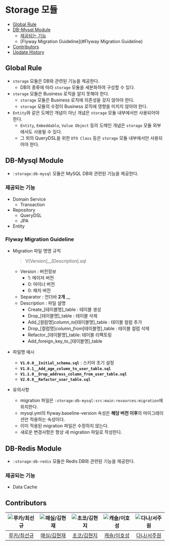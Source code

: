 # Storage 모듈

- [Global Rule](#global-rule)
- [DB-Mysql Module](#db-mysql-module)
    - [제공되는 기능](#제공되는-기능)
    - [Flyway Migration Guideline](#Flyway Migration Guideline)
- [Contributors](#contributors)
- [Update History](#update-history)

## Global Rule

- `storage` 모듈은 DB와 관련된 기능을 제공한다.
    - DB의 종류에 따라 `storage` 모듈을 세분화하여 구성할 수 있다.
- `storage` 모듈은 Business 로직을 알지 못해야 한다.
    - `storage` 모듈은 Business 로직에 의존성을 갖지 않아야 한다.
    - `storage` 모듈의 수정이 Business 로직에 영향을 미치지 않아야 한다.
- `Entity`와 같은 도메인 개념이 아닌 개념은 `storage` 모듈 내부에서만 사용되어야 한다.
    - `Entity`, `Embeddable`, `Value Object` 등의 도메인 개념은 `storage` 모듈 외부에서도 사용될 수 있다.
    - 그 외의 QueryDSL을 위한 `DTO Class` 등은 `storage` 모듈 내부에서만 사용되어야 한다.

## DB-Mysql Module

- `:storage:db-mysql` 모듈은 MySQL DB와 관련된 기능을 제공한다.

### 제공되는 기능

- Domain Service
    - Transaction
- Repository
    - QueryDSL
    - JPA
- Entity

### Flyway Migration Guideline

- Migration 파일 명명 규칙
  > V[Version]__[Description].sql
    - Version : 버전정보
        - 1: 메이저 버전
        - 0: 마이너 버전
        - 0: 패치 버전
    - Separator : 언더바 **2개** __
    - Description : 파일 설명
        - Create_[테이블명]_table : 테이블 생성
        - Drop_[테이블명]_table : 테이블 삭제
        - Add_[컬럼명]_column_to_[테이블명]_table : 테이블 컬럼 추가
        - Drop_[컬럼명]_column_from_[테이블명]_table : 테이블 컬럼 삭제
        - Refactor_[테이블명]_table: 테이블 리팩토링
        - Add_foreign_key_to_[테이블명]_table

- 파일명 예시
    - **`V1.0.0__Initial_schema.sql`** : 스키마 초기 설정
    - **`V1.0.1__Add_age_column_to_user_table.sql`**
    - **`V1.1.0__Drop_address_column_from_user_table.sql`**
    - **`V2.0.0__Refactor_user_table.sql`**

- 유의사항
    - migration 파일은 `:storage:db-mysql:src:main:resources:migration`에 위치한다.
    - mysql.yml의 flyway.baseline-version 속성은 **해당 버전 이후**의 마이그레이션만 적용하는 속성이다.
    - 이미 적용된 migration 파일은 수정하지 않는다.
    - 새로운 변경사항은 항상 새 migration 파일로 작성한다.

## DB-Redis Module

- `:storage:db-redis` 모듈은 Redis DB와 관련된 기능을 제공한다.

### 제공되는 기능

- Data Cache


## Contributors

| ![루카/최선규](https://avatars.githubusercontent.com/u/98688494?v=4) | ![매실/김현재](https://avatars.githubusercontent.com/u/41482946?v=4) | ![초코/김현지](https://avatars.githubusercontent.com/u/112065014?v=4) | ![캐슬/이호성](https://avatars.githubusercontent.com/u/62132755?v=4) | ![다나/서주원](https://avatars.githubusercontent.com/u/85955988?v=4) |
|:---------------------------------------------------------------:|:---------------------------------------------------------------:|:----------------------------------------------------------------:|:---------------------------------------------------------------:|:---------------------------------------------------------------:|
| [루카/최선규](https://github.com/luke0408) | [매실/김현재](https://github.com/galug) | [초코/김현지](https://github.com/hyeonji91) | [캐슬/이호성](https://github.com/hosunglee222) | [다나/서주원](https://github.com/joowojr) |



